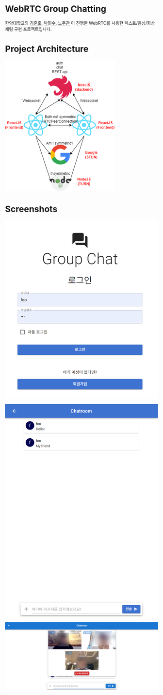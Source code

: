 # WebRTC Group Chatting
한양대학교의 [김준호](https://github.com/ploffer11/), [박민수](https://github.com/laireyx/), [노주찬](https://github.com/juchan1220) 이 진행한 WebRTC를 사용한 텍스트/음성/화상 채팅 구현 프로젝트입니다. 

# Project Architecture
![구성도](https://github.com/ploffer11/WebRTC-Group-Chatting/blob/master/images/arch.png)

# Screenshots
![로그인](https://github.com/ploffer11/WebRTC-Group-Chatting/blob/master/images/login.png)

![텍스트 채팅](https://github.com/ploffer11/WebRTC-Group-Chatting/blob/master/images/textchat.png)

![화상 채팅](https://github.com/ploffer11/WebRTC-Group-Chatting/blob/master/images/videochat.png)

